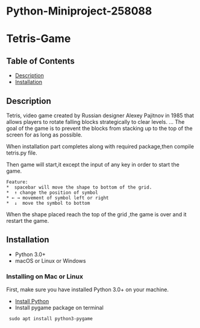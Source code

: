 # Python-Miniproject-258088

# Tetris-Game

## Table of Contents
* [Description](#Description)
* [Installation](#Installation)


## Description 

   Tetris, video game created by Russian designer Alexey Pajitnov in 1985 that allows players to rotate falling blocks strategically to clear levels. ... The goal of the game is to prevent the blocks from stacking up to the top of the screen for as long as possible.

 When installation part completes along with required package,then compile tetris.py file.
 
 Then game will start,it except the input of any key in order to start the game.
    
    Feature:
    *  spacebar will move the shape to bottom of the grid.
    *  ↑ change the position of symbol
    * ← → movement of symbol left or right
    *  ↓  move the symbol to bottom
 When the shape placed reach the top of the grid ,the game is over and it restart the game.
 
## Installation

* Python 3.0+
* macOS or Linux or Windows 

### Installing on Mac or Linux
First, make sure you have installed Python 3.0+ on your machine.
* [Install Python](https://realpython.com/installing-python/)
* Install pygame package on terminal

```
 sudo apt install python3-pygame

```
